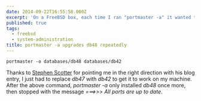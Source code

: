 ```yaml
---
date: 2014-09-22T16:55:58.000Z
excerpt: 'On a FreeBSD box, each time I ran "portmaster -a" it wanted to reinstall the <em>db48</em> package. This fixed it:'
published: true
tags:
  - freebsd
  - system-administration
title: portmaster -a upgrades db48 repeatedly
---
```

```shell
portmaster -o databases/db48 databases/db42
```

Thanks to [Stephen Scotter](https://www.stephen-scotter.net/computers/freebsd/databasesdb48-installed-upgraded-repeatedly) for pointing me in the right direction with his blog entry, I just had to replace _db47_ with _db42_ to get it to work on my machine. After the above command, _portmaster -a_ only installed _db48_ once more, then stopped with the message _===>>> All ports are up to date_.
